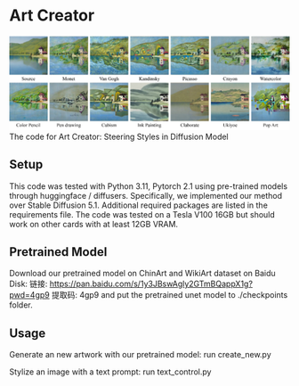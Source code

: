# Art Creator
![image](https://github.com/tang-shan/Art-Creator/blob/main/images/results.png)
The code for Art Creator: Steering Styles in Diffusion Model
## Setup
This code was tested with Python 3.11, Pytorch 2.1 using pre-trained models through huggingface / diffusers. Specifically, we implemented our method over Stable Diffusion 5.1. Additional required packages are listed in the requirements file. The code was tested on a Tesla V100 16GB but should work on other cards with at least 12GB VRAM.
## Pretrained Model
Download our pretrained model on ChinArt and WikiArt dataset on Baidu Disk:
链接: https://pan.baidu.com/s/1y3JBswAgly2GTmBQappX1g?pwd=4gp9 提取码: 4gp9 
and put the pretrained unet model to ./checkpoints folder.
## Usage
Generate an new artwork with our pretrained model: run create_new.py

Stylize an image with a text prompt: run text_control.py
